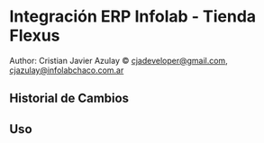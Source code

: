 # Integración ERP Infolab - Tienda Flexus

Author: Cristian Javier Azulay &copy; <cjadeveloper@gmail.com>, <cjazulay@infolabchaco.com.ar>

## Historial de Cambios

## Uso


